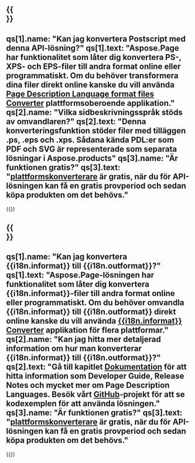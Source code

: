﻿---
meta: true
translation: true
deploy: false
---

{{<section faq>}}
---
qs[1].name: "Kan jag konvertera Postscript med denna API-lösning?"
qs[1].text: "Aspose.Page har funktionalitet som låter dig konvertera PS-, XPS- och EPS-filer till andra format online eller programmatiskt. Om du behöver transformera dina filer direkt online kanske du vill använda [Page Description Language format files Converter](https://products.aspose.app/page/conversion/) plattformsoberoende applikation."
qs[2].name: "Vilka sidbeskrivningsspråk stöds av omvandlaren?"
qs[2].text: "Denna konverteringsfunktion stöder filer med tilläggen .ps, .eps och .xps. Sådana kända PDL:er som PDF och SVG är representerade som separata lösningar i Aspose.products"
qs[3].name: "Är funktionen gratis?"
qs[3].text: "[plattformskonverterare](https://products.aspose.app/page/conversion) är gratis, när du för API-lösningen kan få en gratis provperiod och sedan köpa produkten om det behövs."
---

{{<import path="/meta/schemas.md" section="faq">}} 

{{<section faqchild>}}
---
qs[1].name: "Kan jag konvertera {{i18n.informat}} till {{i18n.outformat}}?"
qs[1].text: "Aspose.Page-lösningen har funktionalitet som låter dig konvertera {{i18n.informat}}-filer till andra format online eller programmatiskt. Om du behöver omvandla {{i18n.informat}} till {{i18n.outformat}} direkt online kanske du vill använda [{{i18n.informat}} Converter](https://products.aspose.app/page/konvertering/{{i18n.informatlägre}}) applikation för flera plattformar."
qs[2].name: "Kan jag hitta mer detaljerad information om hur man konverterar {{i18n.informat}} till {{i18n.outformat}}?"
qs[2].text: "Gå till kapitlet [Dokumentation](https://docs.aspose.com/page/) för att hitta information som Developer Guide, Release Notes och mycket mer om Page Description Languages. Besök vårt [GitHub](https://github.com/aspose-page)-projekt för att se kodexemplen för att använda lösningen."
qs[3].name: "Är funktionen gratis?"
qs[3].text: "[plattformskonverterare](https://products.aspose.app/page/conversion) är gratis, när du för API-lösningen kan få en gratis provperiod och sedan köpa produkten om det behövs."
---

{{<import path="/meta/schemas.md" section="faq">}} 